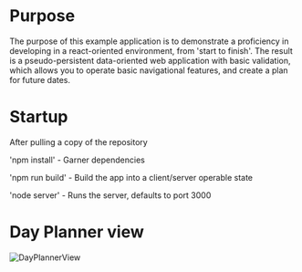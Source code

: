 # Purpose

The purpose of this example application is to demonstrate a proficiency in
developing in a react-oriented environment, from 'start to finish'. The result is
a pseudo-persistent data-oriented web application with basic validation, which allows
you to operate basic navigational features, and create a plan for future dates.

# Startup

After pulling a copy of the repository

'npm install' - Garner dependencies

'npm run build' - Build the app into a client/server operable state

'node server' - Runs the server, defaults to port 3000

# Day Planner view

![DayPlannerView](../master/docs/dayplannerexample.png)
